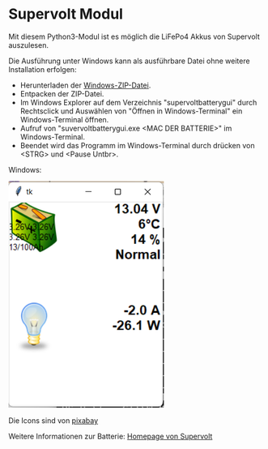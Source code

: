 # Supervolt Modul
Mit diesem Python3-Modul ist es möglich die LiFePo4 Akkus von Supervolt auszulesen.

Die Ausführung unter Windows kann als ausführbare Datei ohne weitere Installation erfolgen:

- Herunterladen der [Windows-ZIP-Datei](windows-bin/supervoltbatterygui_windows.zip).
- Entpacken der ZIP-Datei.
- Im Windows Explorer auf dem Verzeichnis "supervoltbatterygui" durch Rechtsclick und Auswählen von "Öffnen in Windows-Terminal" ein Windows-Terminal öffnen.
- Aufruf von "suvervoltbatterygui.exe &lt;MAC DER BATTERIE&gt;" im Windows-Terminal.
- Beendet wird das Programm im Windows-Terminal durch drücken von &lt;STRG&gt; und &lt;Pause Untbr&gt;.


Windows:

![Bild](windows_gui.png "Beispielbild für die GUI unter Windows")

Die Icons sind von [pixabay](https://pixabay.com)

Weitere Informationen zur Batterie: [Homepage von Supervolt](https://supervolt.de/)

